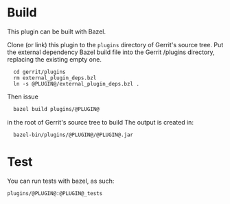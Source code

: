 # Build

This plugin can be built with Bazel.

Clone (or link) this plugin to the `plugins` directory of Gerrit's source tree.
Put the external dependency Bazel build file into the Gerrit /plugins directory,
replacing the existing empty one.

```
  cd gerrit/plugins
  rm external_plugin_deps.bzl
  ln -s @PLUGIN@/external_plugin_deps.bzl .
```

Then issue

```bash
  bazel build plugins/@PLUGIN@
```

in the root of Gerrit's source tree to build
The output is created in:

```
  bazel-bin/plugins/@PLUGIN@/@PLUGIN@.jar
```

# Test


You can run tests with bazel, as such:

```bash
plugins/@PLUGIN@:@PLUGIN@_tests
```


